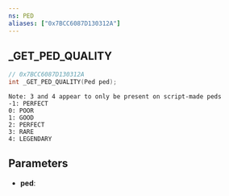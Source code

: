 ```yaml
---
ns: PED
aliases: ["0x7BCC6087D130312A"]
---
```

## _GET_PED_QUALITY

```c
// 0x7BCC6087D130312A
int _GET_PED_QUALITY(Ped ped);
```

```
Note: 3 and 4 appear to only be present on script-made peds
-1: PERFECT
0: POOR
1: GOOD
2: PERFECT
3: RARE
4: LEGENDARY
```

## Parameters
* **ped**:
